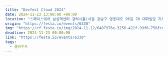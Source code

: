 ```yaml
---
title: "Devfest Cloud 2024"
date: 2024-11-23 13:00:00 +09:00
location: "스페이스쉐어 삼성역센터 갤럭시홀(서울 강남구 영동대로 96길 20 대화빌딩 지하1층, 삼성역 도보 3분)"
origin: "https://festa.io/events/6330"
img: "https://cf.festa.io/img/2024-11-12/6487976e-3256-421f-99f0-758fcd038208.jpg"
deadline: 2024-11-23 00:00:00 
link: "https://festa.io/events/6330"
tags:
  - 클라우드
---
```

